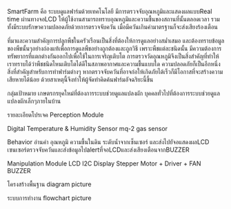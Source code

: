 SmartFarm
คือ ระบบดูแลฟาร์มด้วยเทคโนโลยี มีการตรวจจับอุณหภูมิและแสดงผลแบบReal time ผ่านทางจอLCD ให้ผู้ใช้งานสามารถทราบอุณหภูมิและความชื้นของสถานที่นั้นตลอดเวลา รวมทั้งมีระบบรักษาความปลอดภัยด้วยการตรวจจับควัน เมื่อมีควันเกินค่ามาตรฐานก็จะส่งเสียงร้องเตือน

ที่มาและความสำคัญการปลูกพืชในครัวเรือนเป็นสิ่งที่ต้องให้การดูแลอย่างสม่ำเสมอ และต้องทราบข้อมูลของพืชนั้นๆอย่างถ่องแท้เพื่อการดูแลพืชอย่างถูกต้องและถูกวิธี เพราะพืชแต่ละชนิดนั้น มีความต้องการทรัพยากรที่แตกต่างกันออกไปเพื่อใช้ในการเจริญเติบโต การตรวจวัดอุณหภูมิจึงเป็นสิ่งสำคัญที่ทำให้เราทราบได้ว่าพืชชนิดไหนเติบโตได้ดีในสภาพอากาศและความชื้นแบบใด
ความปลอดภัยก็เป็นอีกหนึ่งสิ่งที่สำคัญสำหรับการทำฟาร์มต่างๆ หากตรวจจับควันที่อาจก่อให้เกิดภัยได้เร็วก็มีโอกาสที่จะสร้างความเสียหายได้น้อย ด้วยสาเหตุนี้จึงทำให้ผู้จัดทำคิดค้นฟาร์มอัจฉริยะนี้ขึ้น

กลุ่มเป้าหมาย
เกษตรกรยุคใหม่ที่ต้องการระบบช่วยดูแลแปลงผัก
บุคคลทั่วไปที่ต้องการระบบช่วยดูแลแปลงผักเล็กๆภายในบ้าน

รายละเอียดโปรเจค
Perception Module

Digital Temperature & Humidity Sensor
mq-2 gas sensor

Behavior
อ่านค่า อุณหภูมิ ความชื้นในดิน ระดับน้ำจากเซ็นเซอร์ และส่งไปยัจอแสดงผลLCD
เซนเซอร์ตรวจจับควันและส่งข้อมูลไปalertที่จอLCDและส่งเสียงเตือนจากBUZZER

Manipulation Module
LCD I2C Display
Stepper Motor + Driver + FAN
BUZZER

โครงสร้างพื้นฐาน
diagram picture

ระบบการทำงาน
flowchart picture
